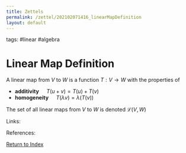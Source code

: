 ```yaml
---
title: Zettels
permalink: /zettel/202102071416_linearMapDefinition
layout: default
---
```

tags: #linear #algebra

# Linear Map Definition

A linear map from $V$ to $W$ is a function $T : V \rightarrow W$ with the properties of
- **additivity** $\quad T(u + v) = T(u) + T(v)$
- **homogeneity** $\quad T(\lambda v) = \lambda (T(v))$

The set of all linear maps from $V$ to $W$ is denoted $\mathcal{L}(V,W)$

Links: 

References: 

[Return to Index](index)